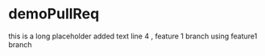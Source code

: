 # demoPullReq

this is a long placeholder
added text line 4 , feature 1 branch
using feature1 branch